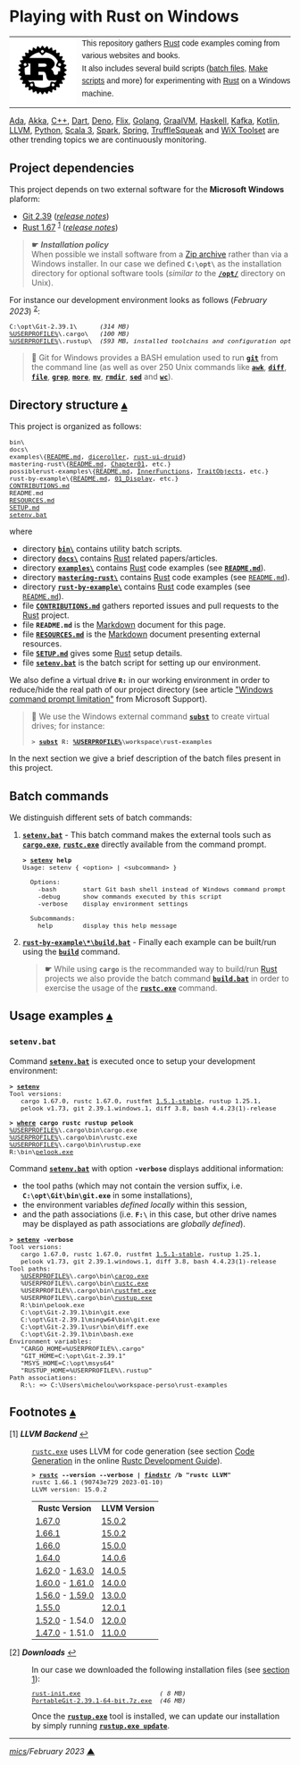 # <span id="top">Playing with Rust on Windows</span>

<table style="font-family:Helvetica,Arial;font-size:14px;line-height:1.6;">
  <tr>
  <td style="border:0;padding:0 10px 0 0;min-width:120px;"><a href="https://www.rust-lang.org/" rel="external"><img src="docs/images/rust-logo-blk.svg" width="120" alt="Rust project"/></a></td>
  <td style="border:0;padding:0;vertical-align:text-top;">This repository gathers <a href="https://www.rust-lang.org/" rel="external">Rust</a> code examples coming from various websites and books.<br/>
  It also includes several build scripts (<a href="https://en.wikibooks.org/wiki/Windows_Batch_Scripting">batch files</a>, <a href="https://makefiletutorial.com/" rel="external">Make scripts</a> and more) for experimenting with <a href="https://www.rust-lang.org/" rel="external">Rust</a> on a Windows machine.
  </td>
  </tr>
</table>

[Ada][ada_examples], [Akka][akka_examples], [C++][cpp_examples], [Dart][dart_examples], [Deno][deno_examples], [Flix][flix_examples], [Golang][golang_examples], [GraalVM][graalvm_examples], [Haskell][haskell_examples], [Kafka][kafka_examples], [Kotlin][kotlin_examples], [LLVM][llvm_examples], [Python][python_examples], [Scala 3][scala3_examples], [Spark][spark_examples], [Spring][spring_examples], [TruffleSqueak][trufflesqueak_examples] and [WiX Toolset][wix_examples] are other trending topics we are continuously monitoring.

## <span id="proj_deps">Project dependencies</span>

This project depends on two external software for the **Microsoft Windows** plaform:

- [Git 2.39][git_downloads] ([*release notes*][git_relnotes])
- [Rust 1.67][rust_downloads] <sup id="anchor_01"><a href="#footnote_01">1</a></sup> ([*release notes*][rust_relnotes])

<!--
Rust 1.67.0 -> 2023-01-26
Rust 1.66.0 -> 2022-12-15
-->

> **&#9755;** ***Installation policy***<br/>
> When possible we install software from a [Zip archive][zip_archive] rather than via a Windows installer. In our case we defined **`C:\opt\`** as the installation directory for optional software tools (*similar to* the [**`/opt/`**][linux_opt] directory on Unix).

For instance our development environment looks as follows (*February 2023*) <sup id="anchor_02">[2](#footnote_02)</sup>:

<pre style="font-size:80%;">
C:\opt\Git-2.39.1\      <i>(314 MB)</i>
<a href="https://en.wikipedia.org/wiki/Environment_variable#Default_values">%USERPROFILE%</a>\.cargo\   <i>(100 MB)</i>
<a href="https://en.wikipedia.org/wiki/Environment_variable#Default_values">%USERPROFILE%</a>\.rustup\  <i>(593 MB, installed toolchains and configuration options)</i>
</pre>

> **:mag_right:** Git for Windows provides a BASH emulation used to run [**`git`**][git_docs] from the command line (as well as over 250 Unix commands like [**`awk`**][man1_awk], [**`diff`**][man1_diff], [**`file`**][man1_file], [**`grep`**][man1_grep], [**`more`**][man1_more], [**`mv`**][man1_mv], [**`rmdir`**][man1_rmdir], [**`sed`**][man1_sed] and [**`wc`**][man1_wc]).

## <span id="structure">Directory structure</span> [**&#x25B4;**](#top)

This project is organized as follows:
<pre style="font-size:80%;">
bin\
docs\
examples\{<a href="examples/README.md">README.md</a>, <a href="examples/diceroller/">diceroller</a>, <a href="examples/rust-ui-druid/">rust-ui-druid</a>}
mastering-rust\{<a href="mastering-rust/README.md">README.md</a>, <a href="mastering-rust/Chapter01/">Chapter01</a>, etc.}
possiblerust-examples\{<a href="possiblerust-examples/README.md">README.md</a>, <a href="possiblerust-examples/InnerFunctions/">InnerFunctions</a>, <a href="possiblerust-examples/TraitObjects/">TraitObjects</a>, etc.}
rust-by-example\{<a href="rust-by-example/README.md">README.md</a>, <a href="rust-by-example/01_Display/">01_Display</a>, etc.}
<a href="CONTRIBUTIONS.md">CONTRIBUTIONS.md</a>
README.md
<a href="RESOURCES.md">RESOURCES.md</a>
<a href="SETUP.md">SETUP.md</a>
<a href="setenv.bat">setenv.bat</a>
</pre>

where

- directory [**`bin\`**](bin/) contains utility batch scripts.
- directory [**`docs\`**](docs/) contains [Rust][rust_lang] related papers/articles.
- directory [**`examples\`**](examples/) contains [Rust][rust_lang] code examples (see [**`README.md`**](./examples/README.md)).
- directory [**`mastering-rust\`**](mastering-rust/) contains [Rust][rust_lang] code examples (see [`README.md`](mastering-rust/README.md)).
- directory [**`rust-by-example\`**](rust-by-example/) contains [Rust][rust_lang] code examples (see [`README.md`](rust-by-example/README.md)).
- file [**`CONTRIBUTIONS.md`**](CONTRIBUTIONS.md) gathers reported issues and pull requests to the [Rust][rust_lang] project.
- file **`README.md`** is the [Markdown][github_markdown] document for this page.
- file [**`RESOURCES.md`**](RESOURCES.md) is the [Markdown][github_markdown] document presenting external resources.
- file [**`SETUP.md`**](SETUP.md) gives some [Rust][rust_lang] setup details.
- file [**`setenv.bat`**](setenv.bat) is the batch script for setting up our environment.

We also define a virtual drive **`R:`** in our working environment in order to reduce/hide the real path of our project directory (see article ["Windows command prompt limitation"][windows_limitation] from Microsoft Support).

> **:mag_right:** We use the Windows external command [**`subst`**][windows_subst] to create virtual drives; for instance:
>
> <pre style="font-size:80%;">
> <b>&gt; <a href="https://docs.microsoft.com/en-us/windows-server/administration/windows-commands/subst">subst</a> R: <a href="https://en.wikipedia.org/wiki/Environment_variable#Default_values">%USERPROFILE%</a>\workspace\rust-examples</b>
> </pre>

In the next section we give a brief description of the batch files present in this project.

## <span id="batch_commands">Batch commands</span>


We distinguish different sets of batch commands:

1. [**`setenv.bat`**](setenv.bat) - This batch command makes the external tools such as [**`cargo.exe`**][cargo_cli], [**`rustc.exe`**][rustc_cli] directly available from the command prompt.

   <pre style="font-size:80%;">
   <b>&gt; <a href="setenv.bat">setenv</a> help</b>
   Usage: setenv { &lt;option&gt; | &lt;subcommand&gt; }
   &nbsp;
     Options:
       -bash       start Git bash shell instead of Windows command prompt
       -debug      show commands executed by this script
       -verbose    display environment settings
   &nbsp;
     Subcommands:
       help        display this help message</pre>

2. [**`rust-by-example\*\build.bat`**](rust-by-example\01_Display\build-bat) - Finally each example can be built/run using the [**`build`**](rust-by-example\01_Display\build-bat) command.
    > **&#9755;** While using **`cargo`** is the recommanded way to build/run [Rust][rust_lang] projects we also provide the batch command [**`build.bat`**](examples/dotty-example-project/build.bat) in order to exercise the usage of the [**`rustc.exe`**][rustc_cli] command.

## <span id="usage_examples">Usage examples</span> [**&#x25B4;**](#top)

### **`setenv.bat`**

Command [**`setenv.bat`**](setenv.bat) is executed once to setup your development environment:

<pre style="font-size:80%;">
<b>&gt; <a href="setenv.bat">setenv</a></b>
Tool versions:
   cargo 1.67.0, rustc 1.67.0, rustfmt <a href="https://github.com/rust-lang/rustfmt/blob/master/CHANGELOG.md#151-2022-06-24" rel="external">1.5.1-stable</a>, rustup 1.25.1,
   pelook v1.73, git 2.39.1.windows.1, diff 3.8, bash 4.4.23(1)-release
&nbsp;
<b>&gt; <a href="https://docs.microsoft.com/en-us/windows-server/administration/windows-commands/where_1">where</a> cargo rustc rustup pelook</b>
<a href="https://en.wikipedia.org/wiki/Environment_variable#Default_values">%USERPROFILE%</a>\.cargo\bin\cargo.exe
<a href="https://en.wikipedia.org/wiki/Environment_variable#Default_values">%USERPROFILE%</a>\.cargo\bin\rustc.exe
<a href="https://en.wikipedia.org/wiki/Environment_variable#Default_values">%USERPROFILE%</a>\.cargo\bin\rustup.exe
R:\bin\<a href="http://bytepointer.com/tools/index.htm#pelook">pelook.exe</a>
</pre>

Command [**`setenv.bat`**](setenv.bat) with option **`-verbose`** displays additional information:
- the tool paths (which may not contain the version suffix, i.e. **`C:\opt\Git\bin\git.exe`** in some installations),
- the environment variables *defined locally* within this session,
- and the path associations (i.e. **`F:\`** in this case, but other drive names may be displayed as path associations are *globally defined*).

<pre style="font-size:80%;">
<b>&gt; <a href="setenv.bat">setenv</a> -verbose</b>
Tool versions:
   cargo 1.67.0, rustc 1.67.0, rustfmt <a href="https://github.com/rust-lang/rustfmt/blob/master/CHANGELOG.md" rel="external">1.5.1-stable</a>, rustup 1.25.1,
   pelook v1.73, git 2.39.1.windows.1, diff 3.8, bash 4.4.23(1)-release
Tool paths:
   <a href="https://en.wikipedia.org/wiki/Environment_variable#Default_values">%USERPROFILE%</a>\.cargo\bin\<a href="https://doc.rust-lang.org/cargo/commands/">cargo.exe</a>
   %USERPROFILE%\.cargo\bin\<a href="https://doc.rust-lang.org/rustc/command-line-arguments.html">rustc.exe</a>
   %USERPROFILE%\.cargo\bin\<a href="https://rust-lang.github.io/rustfmt">rustfmt.exe</a>
   %USERPROFILE%\.cargo\bin\<a href="https://rust-lang.github.io/rustup/basics.html">rustup.exe</a>
   R:\bin\pelook.exe
   C:\opt\Git-2.39.1\bin\git.exe
   C:\opt\Git-2.39.1\mingw64\bin\git.exe
   C:\opt\Git-2.39.1\usr\bin\diff.exe
   C:\opt\Git-2.39.1\bin\bash.exe
Environment variables:
   "CARGO_HOME=%USERPROFILE%\.cargo"
   "GIT_HOME=C:\opt\Git-2.39.1"
   "MSYS_HOME=C:\opt\msys64"
   "RUSTUP_HOME=%USERPROFILE%\.rustup"
Path associations:
   R:\: => C:\Users\michelou\workspace-perso\rust-examples
</pre>

## <span id="footnotes">Footnotes</span> [**&#x25B4;**](#top)

<span id="footnote_01">[1]</span> ***LLVM Backend*** [↩](#anchor_01)

<dl><dd>
<a href="https://doc.rust-lang.org/rustc/command-line-arguments.html" rel="external"><code>rustc.exe</code></a> uses LLVM for code generation (see section <a href="https://rustc-dev-guide.rust-lang.org/backend/codegen.html" rel="external">Code Generation</a> in the online <a href="https://rustc-dev-guide.rust-lang.org/" rel="external">Rustc Development Guide</a>).
</dd>
<dd>
<pre style="font-size:80%;">
<b>&gt; <a href="https://doc.rust-lang.org/rustc/command-line-arguments.html">rustc</a> --version --verbose | <a href="https://docs.microsoft.com/en-us/windows-server/administration/windows-commands/findstr">findstr</a> /b "rustc LLVM"</b>
rustc 1.66.1 (90743e729 2023-01-10)
LLVM version: 15.0.2
</pre>
</dd>
<dd>
<table>
<tr><th>Rustc Version</th><th>LLVM Version</th></tr>
<tr><td><a href="https://github.com/rust-lang/rust/releases/tag/1.67.0" rel="external">1.67.0</a></td><td><a href="https://discourse.llvm.org/t/llvm-15-0-2-released/65695" rel="external">15.0.2</a></td></tr>
<tr><td><a href="https://github.com/rust-lang/rust/releases/tag/1.66.1" rel="external">1.66.1</a></td><td><a href="https://discourse.llvm.org/t/llvm-15-0-2-released/65695" rel="external">15.0.2</a></td></tr>
<tr><td><a href="https://github.com/rust-lang/rust/releases/tag/1.66.0" rel="external">1.66.0</a></td><td><a href="https://releases.llvm.org/15.0.0/docs/ReleaseNotes.html" rel="external">15.0.0</a></td></tr>
<tr><td><a href="https://github.com/rust-lang/rust/releases/tag/1.64.0" rel="external">1.64.0</a></td><td><a href="https://releases.llvm.org/14.0.0/docs/ReleaseNotes.html">14.0.6</a></td></tr>
<tr><td><a href="https://github.com/rust-lang/rust/releases/tag/1.62.0" rel="external">1.62.0</a> - <a href="https://github.com/rust-lang/rust/releases/tag/1.63.0" rel="external">1.63.0</a></td><td><a href="https://releases.llvm.org/14.0.5/docs/ReleaseNotes.html" rel="external">14.0.5</a></td></tr>
<tr><td><a href="https://github.com/rust-lang/rust/releases/tag/1.60.0" rel="external">1.60.0</a> - <a href="https://github.com/rust-lang/rust/releases/tag/1.61.0" rel="external">1.61.0</a></td><td><a href="https://releases.llvm.org/14.0.0/docs/ReleaseNotes.html" rel="external">14.0.0</a></td></tr>
<tr><td><a href="https://github.com/rust-lang/rust/releases/tag/1.56.0">1.56.0</a> - <a href="https://github.com/rust-lang/rust/releases/tag/1.59.https0">1.59.0</a></td><td><a href="https://releases.llvm.org/13.0.0/docs/ReleaseNotes.html">13.0.0</a></td></tr>
<tr><td><a href="https://github.com/rust-lang/rust/releases/tag/1.55.0">1.55.0</a></td><td><a href="https://releases.llvm.org/12.0.0/docs/ReleaseNotes.html" rel="external">12.0.1</a></td></tr>
<tr><td><a href="https://github.com/rust-lang/rust/releases/tag/1.52.0">1.52.0</a> - 1.54.0</td><td><a href="https://releases.llvm.org/12.0.0/docs/ReleaseNotes.html">12.0.0</a></td></tr>
<tr><td><a href="https://github.com/rust-lang/rust/releases/tag/1.47.0">1.47.0</a> - 1.51.0</td><td><a href="https://releases.llvm.org/11.0.0/docs/ReleaseNotes.html">11.0.0</a></td></tr>
</table>
</dd></dl>

<span id="footnote_02">[2]</span> ***Downloads*** [↩](#anchor_02)

<dl><dd>
In our case we downloaded the following installation files (see <a href="#proj_deps">section 1</a>):
</dd>
<dd>
<pre style="font-size:80%;">
<a href="https://www.rust-lang.org/tools/install">rust-init.exe</a>                     <i>( 8 MB)</i>
<a href="https://git-scm.com/download/win">PortableGit-2.39.1-64-bit.7z.exe</a>  <i>(46 MB)</i>
</pre>
</dd>
<dd>
Once the <a href="https://github.com/rust-lang/rustup/blob/master/README.md"><b><code>rustup.exe</code></b></a> tool is installed, we can update our installation by simply running <a href="https://rust-lang.github.io/rustup/basics.html"><b><code>rustup.exe update</code></b></a>. 
</dd></dl>

***

*[mics](https://lampwww.epfl.ch/~michelou/)/February 2023* [**&#9650;**](#top)
<span id="bottom">&nbsp;</span>

<!-- link refs -->

[ada_examples]: https://github.com/michelou/ada-examples
[akka_examples]: https://github.com/michelou/akka-examples
[cargo_cli]: https://doc.rust-lang.org/cargo/commands/cargo.html
[cpp_examples]: https://github.com/michelou/cpp-examples
[dart_examples]: https://github.com/michelou/dart-examples
[deno_examples]: https://github.com/michelou/deno-examples
[flix_examples]: https://github.com/michelou/flix-examples
[git_docs]: https://git-scm.com/docs/git
[git_downloads]: https://git-scm.com/download/win
[github_markdown]: https://github.github.com/gfm/
[git_relnotes]: https://raw.githubusercontent.com/git/git/master/Documentation/RelNotes/2.39.1.txt
[golang_examples]: https://github.com/michelou/golang-examples
[graalvm_examples]: https://github.com/michelou/graalvm-examples
[haskell_examples]: https://github.com/michelou/haskell-examples
[kafka_examples]: https://github.com/michelou/kafka-examples
[kotlin_examples]: https://github.com/michelou/kotlin-examples
[linux_opt]: https://tldp.org/LDP/Linux-Filesystem-Hierarchy/html/opt.html
[llvm_examples]: https://github.com/michelou/llvm-examples
[man1_awk]: https://www.linux.org/docs/man1/awk.html
[man1_diff]: https://www.linux.org/docs/man1/diff.html
[man1_file]: https://www.linux.org/docs/man1/file.html
[man1_grep]: https://www.linux.org/docs/man1/grep.html
[man1_more]: https://www.linux.org/docs/man1/more.html
[man1_mv]: https://www.linux.org/docs/man1/mv.html
[man1_rmdir]: https://www.linux.org/docs/man1/rmdir.html
[man1_sed]: https://www.linux.org/docs/man1/sed.html
[man1_wc]: https://www.linux.org/docs/man1/wc.html
[python_examples]: https://github.com/michelou/python-examples
[rust_downloads]: https://forge.rust-lang.org/infra/other-installation-methods.html#standalone-installers
[rust_lang]: https://www.rust-lang.org/
[rust_relnotes]: https://github.com/rust-lang/rust/blob/master/RELEASES.md
[rustc_cli]: https://doc.rust-lang.org/rustc/command-line-arguments.html
[rustup_cli]: https://github.com/rust-lang/rustup/blob/master/README.md
[scala3_examples]: https://github.com/michelou/dotty-examples
[spark_examples]: https://github.com/michelou/spark-examples
[spring_examples]: https://github.com/michelou/spring-examples
[trufflesqueak_examples]: https://github.com/michelou/trufflesqueak-examples
[windows_limitation]: https://support.microsoft.com/en-gb/help/830473/command-prompt-cmd-exe-command-line-string-limitation
[windows_subst]: https://docs.microsoft.com/en-us/windows-server/administration/windows-commands/subst
[wix_examples]: https://github.com/michelou/wix-examples
[zip_archive]: https://www.howtogeek.com/178146/
